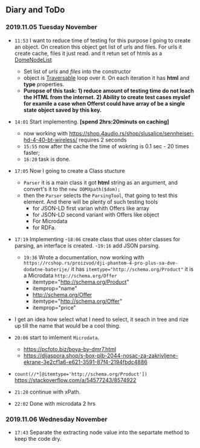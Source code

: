 
## Diary and ToDo

### 2019.11.05 Tuesday November

- `11:53` I want to reduce time of testing for this purpose I going to create an object. On creation this object get list of urls and files. For urls it create cache, files it just read. and it retun set of htmls as a [DomeNodeList](https://www.php.net/manual/en/class.domnodelist.php)
    - Set list of *urls* and *files* into the constructor
    - object is [Traversable](https://www.php.net/manual/en/class.traversable.php) loop over it. On each iteration it has **html** and **type** properties.
    - **Puropse of this task: 1) reduce amount of testing time do not leach the HTML from the internet. 2) Ability to create test cases myslef for examile a case when Offerst could have array of be a single state object saved by this key.**
- `14:01` Start implementing. **[spend 2hrs:20minuts on caching]**
    - now working with https://shop.4audio.rs/shop/slusalice/sennheiser-hd-4-40-bt-wireless/ requires 2 seconds
    - `15:55` now after the cache the time of wokring is 0.1 sec - 20 times faster;
    - `16:20` task is done.

- `17:05` Now I going to create a Class stucture 
    - `Parser` it is a main class it got **html** string as an argument, and convert's it to the `new DOMXpath($dom);`
    -  then the `Parser` selects the `ParsingTool`, that going to test this element. And there will be plenty of such testing tools
        - for JSON-LD first varian whith Offers like array
        - for JSON-LD second variant with Offers like object
        - For Microdata
        - for RDFa.
- `17:19` Implementing
    -`18:06` create class that uses ohter classes for parsing, an interface is created.
    -`19:16` add JSON parsing.
    - `19:36` Wrote a documentation, now working with `https://rcshop.rs/proizvod/dji-phantom-4-pro-plus-sa-dve-dodatne-baterije/` it has `itemtype="http://schema.org/Product"` it is a Microdata `http://schema.org/Offer`
        - itemtype="http://schema.org/Product"
        - itemprop="name"
        - http://schema.org/Offer
        - itemtype="http://schema.org/Offer"
        - itemprop="price"
- I get an idea how select what I need to select, it seach in tree and rize up till the name that would be a cool thing.
- `20:06` start to imlement `Microdata`. 
    - https://pcfoto.biz/boya-by-dmr7.html
    - https://dijaspora.shop/s-box-plb-2044-nosac-za-zakrivljene-ekrane-3e2cf1a6-e621-3591-87f4-2194fbdc4886 
- `count(//*[@itemtype='http://schema.org/Product'])`  https://stackoverflow.com/a/54577243/8574922

- `21:20` continue with xPath.
- `22:02` Done with microdata 2 hrs

### 2019.11.06 Wednesday November

- `17:43` Separate the extracting node value into the separtate method to keep the code dry.
    
